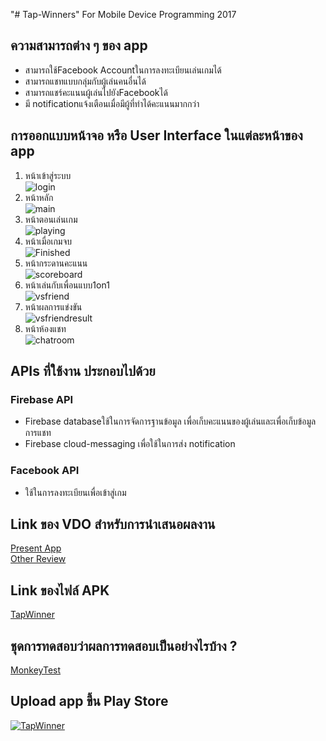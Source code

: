 "# Tap-Winners" 
For Mobile Device Programming 2017

## ความสามารถต่าง ๆ ของ app
* สามารถใช้Facebook Accountในการลงทะเบียนเล่นเกมได้
* สามารถแชทแบบกลุ่มกับผู้เล่นคนอื่นได้
* สามารถแชร์คะแนนผู้เล่นไปยังFacebookได้
* มี notificationแจ้งเตือนเมื่อมีผู้ที่ทำได้คะแนนมากกว่า
## การออกแบบหน้าจอ หรือ User Interface ในแต่ละหน้าของ app
1. หน้าเข้าสู่ระบบ<br>
![login](https://github.com/smarty0123/final_project_android/blob/master/TapWinners/imageforwiki/login.PNG)
2. หน้าหลัก<br>
![main](https://github.com/smarty0123/final_project_android/blob/master/TapWinners/imageforwiki/main.PNG)
3. หน้าตอนเล่นเกม<br>
![playing](https://github.com/smarty0123/final_project_android/blob/master/TapWinners/imageforwiki/playing.PNG)
4. หน้าเมื่อเกมจบ<br>
![Finished](https://github.com/smarty0123/final_project_android/blob/master/TapWinners/imageforwiki/playfinish.PNG)
5. หน้ากระดานคะแนน<br>
![scoreboard](https://github.com/smarty0123/final_project_android/blob/master/TapWinners/imageforwiki/scoreboard.PNG)
6. หน้าเล่นกับเพื่อนแบบ1on1<br>
![vsfriend](https://github.com/smarty0123/final_project_android/blob/master/TapWinners/imageforwiki/vsfriendbefore.PNG)
7. หน้าผลการแข่งขัน<br>
![vsfriendresult](https://github.com/smarty0123/final_project_android/blob/master/TapWinners/imageforwiki/vsfriendresult.PNG)
8. หน้าห้องแชท<br>
![chatroom](https://github.com/smarty0123/final_project_android/blob/master/TapWinners/imageforwiki/chatroom.PNG)
## APIs ที่ใช้งาน ประกอบไปด้วย
### Firebase API
* Firebase databaseใช้ในการจัดการฐานข้อมูล เพื่อเก็บคะแนนของผู้เล่นและเพื่อเก็บข้อมูลการแชท<br>
* Firebase cloud-messaging เพื่อใช้ในการส่ง notification<br>
### Facebook API
* ใช้ในการลงทะเบียนเพื่อเข้าสู่เกม
## Link ของ VDO สำหรับการนำเสนอผลงาน
[Present App](https://youtu.be/P-K8kbb7Xuk)<br>
[Other Review](https://youtu.be/ezhNWJRbaGY)
## Link ของไฟล์ APK
[TapWinner](https://drive.google.com/file/d/1KJKHlxHLB5vfCuLZqg7yGbdt2ylhu8cA/view)
## ชุดการทดสอบว่าผลการทดสอบเป็นอย่างไรบ้าง ?
[MonkeyTest](https://www.youtube.com/watch?v=rqWE8iTDev0&t=7s)
## Upload app ขึ้น Play Store
<a href="https://play.google.com/store/apps/details?id=kmitl.finalproject.nattapon58070036.tapwinner&hl=th">![TapWinner](https://github.com/smarty0123/final_project_android/blob/master/TapWinners/imageforwiki/google%20play.png)</a>

